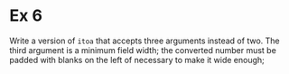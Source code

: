 # Ex 6

Write a version of `itoa` that accepts three arguments instead of two. The third argument is a minimum field width; the converted number must be padded with blanks on the left of necessary to make it wide enough;